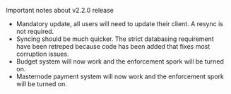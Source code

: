 Important notes about v2.2.0 release

- Mandatory update, all users will need to update their client. A resync is not required.
- Syncing should be much quicker. The strict databasing requirement have been retreped because code has been added that fixes most corruption issues.
- Budget system will now work and the enforcement spork will be turned on.
- Masternode payment system will now work and the enforcement spork will be turned on.
